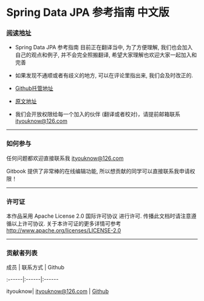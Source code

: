 
# Spring Data JPA 参考指南 中文版

### [阅读地址](https://ityouknow.gitbooks.io/spring-data-jpa-reference-documentation)

* Spring Data JPA 参考指南 目前正在翻译当中, 为了方便理解, 我们也会加入自己的观点和例子, 并不会完全照搬翻译, 希望大家理解也欢迎大家一起加入和完善

* 如果发现不通顺或者有歧义的地方, 可以在评论里指出来, 我们会及时改正的.

* [Github托管地址](https://github.com/ityouknow/spring-data-jpa-reference-documentation)

* [原文地址](http://docs.spring.io/spring-data/jpa/docs/current/reference/html/)

* 我们会开放权限给每一个加入的伙伴 (翻译或者校对)，请提前邮箱联系 ityouknow@126.com

----

### 如何参与

任何问题都欢迎直接联系我 ityouknow@126.com 

Gitbook 提供了非常棒的在线编辑功能, 所以想贡献的同学可以直接联系我申请权限！

---

### 许可证

本作品采用 Apache License 2.0 国际许可协议 进行许可. 传播此文档时请注意遵循以上许可协议. 关于本许可证的更多详情可参考 http://www.apache.org/licenses/LICENSE-2.0

---

### 贡献者列表

成员 | 联系方式 | Github

:------|:------|:------

ityouknow| ityouknow@126.com | [Github](https://github.com/ityouknow)



